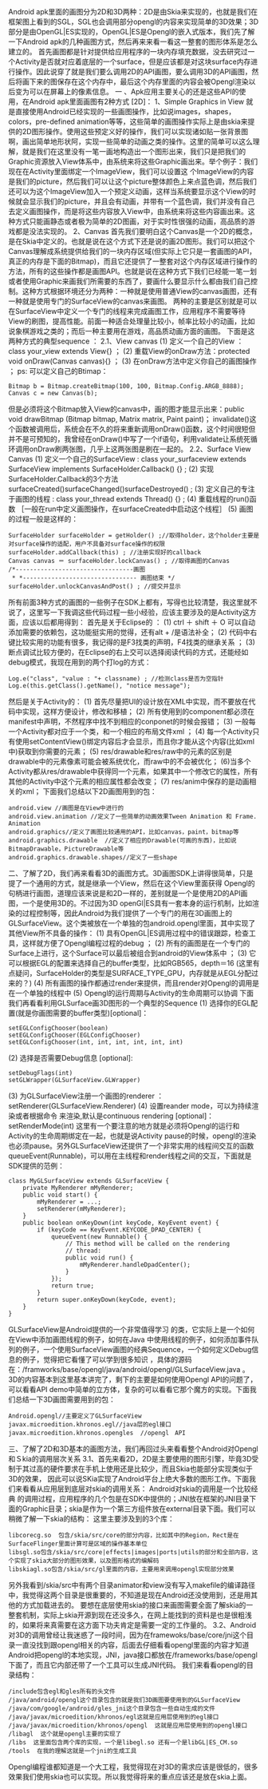 Android apk里面的画图分为2D和3D两种：2D是由Skia来实现的，也就是我们在框架图上看到的SGL，SGL也会调用部分opengl的内容来实现简单的3D效果；3D部分是由OpenGL|ES实现的，OpenGL|ES是Opengl的嵌入式版本，我们先了解一下Android apk的几种画图方式，然后再来来看一看这一整套的图形体系是怎么建立的。
首先画图都是针对提供给应用程序的一块内存填充数据，没去研究过一个Activity是否就对应着底层的一个surface，但是应该都是对这块surface内存进行操作。因此说穿了就是我们要么调用2D的API画图，要么调用3D的API画图，然后将画下来的图保存在这个内存中，最后这个内存里面的内容会被Opengl渲染以后变为可以在屏幕上的像素信息。
一 、Apk应用主要关心的还是这些API的使用，在Android apk里面画图有2种方式 [2D]：
1、Simple Graphics in View
就是直接使用Android已经实现的一些画图操作，比如说images，shapes，colors，pre-defined animation等等，这些简单的画图操作实际上是由skia来提供的2D图形操作。使用这些预定义好的操作，我们可以实现诸如贴一张背景图啊，画出简单地形状阿，实现一些简单的动画之类的操作。这里的简单可以这么理解，就是我们在这里没有一笔一画地构造出一个图形出来，我们只是把我们的Graphic资源放入View体系中，由系统来将这些Graphic画出来。举个例子：我们现在在Activity里面绑定一个ImageView，我们可以设置这 个ImageView的内容是我们的picture，然后我们可以让这个picture整体颜色上来点蓝色调，然后我们还可以为这个ImageView加入一个预定义动画，这样当系统要显示这个View的时候就会显示我们的picture，并且会有动画，并带有一个蓝色调，我们并没有自己去定义画图操作，而是将这些内容放入View中，由系统来将这些内容画出来。这种方式只能画静态或者极为简单的2D图画，对于实时性很强的动画，高品质的游戏都是没法实现的。
2、Canvas
首先我们要明白这个Canvas是一个2D的概念，是在Skia中定义的。也就是说在这个方式下还是说的画2D图形。我们可以把这个Canvas理解成系统提供给我们的一块内存区域(但实际上它只是一套画图的API，真正的内存是下面的Bitmap)，而且它还提供了一整套对这个内存区域进行操作的方法，所有的这些操作都是画图API。也就是说在这种方式下我们已经能一笔一划或者使用Graphic来画我们所需要的东西了，要画什么要显示什么都由我们自己控制。这种方式根据环境还分为两种：一种就是使用普通View的canvas画图，还有一种就是使用专门的SurfaceView的canvas来画图。 两种的主要是区别就是可以在SurfaceView中定义一个专门的线程来完成画图工作，应用程序不需要等待View的刷图，提高性能。前面一种适合处理量比较小，帧率比较小的动画，比如说象棋游戏之类的；而后一种主要用在游戏，高品质动画方面的画图。
下面是这两种方式的典型sequence ：
2.1、View canvas
(1)  定义一个自己的View ：class your_view extends View{}  ；
(2)  重载View的onDraw方法：protected void onDraw(Canvas canvas){} ；
(3)  在onDraw方法中定义你自己的画图操作 ；
ps: 可以定义自己的Btimap：
```  
Bitmap b = Bitmap.createBitmap(100, 100, Bitmap.Config.ARGB_8888);
Canvas c = new Canvas(b);
```
但是必须将这个Bitmap放入View的canvas中，画的图才能显示出来：public void drawBitmap (Bitmap bitmap, Matrix matrix, Paint paint)；
invalidate()这个函数被调用后，系统会在不久的将来重新调用onDraw()函数，这个时间很短但并不是可预知的，我曾经在onDraw()中写了一个if语句，利用validate让系统死循环调用onDraw刷两张图，几乎上这两张图是刷在一起的。
2.2、Surface View Canvas
(1)  定义一个自己的SurfaceView : class your_surfaceview extends SurfaceView  implements SurfaceHolder.Callback() {}  ;
(2)  实现SurfaceHolder.Callback的3个方法surfaceCreated()surfaceChanged()surfaceDestroyed() ;
(3)  定义自己的专注于画图的线程  : class your_thread extends Thread() {} ;
(4)  重载线程的run()函数  ［一般在run中定义画图操作，在surfaceCreated中启动这个线程］
(5)  画图的过程一般是这样的：
```  
SurfaceHolder surfaceHolder = getHolder() ;//取得holder，这个holder主要是对surface操作的适配，用户不具备对surface操作的权限
surfaceHolder.addCallback(this) ; //注册实现好的callback
Canvas canvas ＝ surfaceHolder.lockCanvas() ; //取得画图的Canvas
/*---------------------------------画图
 * *-------------------------------- 画图结束 */
surfaceHolder.unlockCanvasAndPost() ; //提交并显示
```
所有前面3种方式的画图的一些例子在SDK上都有，写得也比较清楚，我这里就不说了，这里写一下我调这些代码过程一些小经验，应该主要涉及的是Activity这方面，应该以后都用得到：
首先是关于Eclipse的 ：
(1) ctrl ＋ shift ＋ O 可以自动添加需要的依赖包，这功能挺实用的觉得，还有alt + /是语法补全；
(2) 代码中右键比较实用的功能有很多，我记得的是F3找类的声明，F4找类的继承关系 ；
(3) 断点调试比较方便的，在Eclipse的右上交可以选择阅读代码的方式，还能经如debug模式，我现在用到的两个打log的方式：
```  
Log.e("class", "value : "+ classname) ; //检测class是否为空指针
Log.e(this.getClass().getName(), "notice message");
```
然后是关于Activity的：
(1) 首先尽量把UI的设计放在XML中实现，而不要放在代码中实现，这样方便设计，修改和移植；
(2) 所有使用到的component都必须在manifest中声明，不然程序中找不到相应的conponet的时候会报错；
(3) 一般每一个Activity都对应于一个类，和一个相应的布局文件xml ；
(4) 每一个Activity只有使用setContentView()绑定内容后才会显示，而且你才能从这个内容(比如xml中)获取到你需要的元素；
(5) res/drawable和res/raw中的元素的区别是drawable中的元素像素可能会被系统优化，而raw中的不会被优化；
(6)当多个Activity都从res/drawable中获得同一个元素，如果其中一个修改它的属性，所有其他的Activity中这个元素的相应属性都会改变；
(7) res/anim中保存的是动画相关的xml；
下面我们总结以下2D画图用到的包：
```  
android.view //画图是在View中进行的
android.view.animation //定义了一些简单的动画效果Tween Animation 和 Frame. Animation
android.graphics//定义了画图比较通用的API，比如canvas，paint，bitmap等
android.graphics.drawable  //定义了相应的Drawable(可画的东西)，比如说BitmapDrawable，PictureDrawable等
android.graphics.drawable.shapes//定义了一些shape
```
二、了解了2D，我们再来看看3D的画图方式。3D画图SDK上讲得很简单，只是提了一个通用的方式，就是继承一个View，然后在这个View里面获得 Opengl的句柄进行画图，道理应该来说是和2D一样的，差别就是一个是使用2D的API画图，一个是使用3D的。不过因为3D openGl|ES具有一套本身的运行机制，比如渲染的过程控制等，因此Android为我们提供了一个专门的用在3D画图上的GLSurfaceView。这个类被放在一个单独的包android.opengl里面，其中实现了其他View所不具备的操作：
(1) 具有OpenGL|ES调用过程中的错误跟踪，检查工具，这样就方便了Opengl编程过程的debug ；
(2) 所有的画图是在一个专门的Surface上进行，这个Surface可以最后被组合到android的View体系中 ；
(3) 它可以根据EGL的配置来选择自己的buffer类型，比如RGB565，depth＝16
 (这里有点疑问，SurfaceHolder的类型是SURFACE_TYPE_GPU，内存就是从EGL分配过来的？)
(4) 所有画图的操作都通过render来提供，而且render对Opengl的调用是在一个单独的线程中
(5) Opengl的运行周期与Activity的生命周期可以协调
下面我们再看看利用GLSurface画3D图形的一个典型的Sequence
(1)  选择你的EGL配置(就是你画图需要的buffer类型)[optional]：
```  
setEGLConfigChooser(boolean)
setEGLConfigChooser(EGLConfigChooser) 
setEGLConfigChooser(int, int, int, int, int, int)
```
(2) 选择是否需要Debug信息 [optional]:
```  
setDebugFlags(int)
setGLWrapper(GLSurfaceView.GLWrapper)
```
(3) 为GLSurfaceView注册一个画图的renderer ： setRenderer(GLSurfaceView.Renderer)
(4) 设置reander mode，可以为持续渲染或者根据命令 来渲染,默认是continuous rendering [optional]： setRenderMode(int)
这里有一个要注意的地方就是必须将Opengl的运行和Activity的生命周期绑定在一起，也就是说Activity pause的时候，opengl的渲染也必须pause。另外GLSurfaceView还提供了一个非常实用的线程间交互的函数queueEvent(Runnable)，可以用在主线程和render线程之间的交互，下面就是SDK提供的范例：
```  
class MyGLSurfaceView extends GLSurfaceView {
	private MyRenderer mMyRenderer;
	public void start() {
		mMyRenderer = ...;
		setRenderer(mMyRenderer);
	}
	public boolean onKeyDown(int keyCode, KeyEvent event) {
		if (keyCode == KeyEvent.KEYCODE_DPAD_CENTER) {
			queueEvent(new Runnable() {
				// This method will be called on the rendering
				// thread:
				public void run() {
					mMyRenderer.handleDpadCenter();
				}
			});
			return true;
		}
		return super.onKeyDown(keyCode, event);
	}
}
```
GLSurfaceView是Android提供的一个非常值得学习 的类，它实际上是一个如何在View中添加画图线程的例子，如何在Java 中使用线程的例子，如何添加事件队列的例子，一个使用SurfaceView画图的经典Sequence，一个如何定义Debug信息的例子，觉得把它看懂了可以学到很多知识 ，具体的源码在：/framworks/base/opengl/java/android/opengl/GLSurfaceView.java 。
3D的内容基本到这里基本讲完了，剩下的主要是如何使用Opengl API的问题了，可以看看API demo中简单的立方体，复杂的可以看看它那个魔方的实现。下面我们总结一下3D画图需要用到的包：
```  
Android.opengl//主要定义了GLSurfaceView
javax.microedition.khronos.egl//java层的egl接口
javax.microedition.khronos.opengles  //opengl　API
```
三、了解了2D和3D基本的画图方法，我们再回过头来看看整个Android对Opengl和Ｓkia的调用层次关系
3.1、首先来看2D，2D是主要使用的图形引擎，毕竟3D受制于其过高的硬件要求在手机上使用还是比较少，而且Skia也能部分实现类似于3D的效果， 因此可以说SKia实现了Android平台上绝大多数的图形工作。下面我们来看看从应用层到底层对skia的调用关系： 
Android对skia的调用是一个比较经典 的调用过程，应用程序的几个包是在SDK中提供的；JNI放在框架的JNI目录下面的Graphic目录；skia是作为一个第三方组件放在external目录下面。我们可以稍微了解一下skia的结构： 
这里主要涉及到的3个库：
```  
libcorecg.so  包含/skia/src/core的部分内容，比如其中的Region，Rect是在SurfaceFlinger里面计算可是区域的操作基本单位
libsgl.so包含/skia/src/core|effects|images|ports|utils的部分和全部内容，这个实现了skia大部分的图形效果，以及图形格式的编解码
libskiagl.so包含/skia/src/gl里面的内容，主要用来调用opengl实现部分效果
```
另外我看到/skia/src中有两个目录animator和view没有写入makefile的编译路径中，我觉得这两个目录是很重要的，不知道是现在Android还没使用到，还是用其他的方式加载进去的。
要想在底层使用skia的接口来画图需要全面了解skia的一整套机制，实际上skia开源到现在还没多久，在网上能找到的资料是也是很粗浅的，如果将来真需要在这方面下功夫肯定是需要一定的工作量的。
3.2、Android对3D的调用曾经让我迷惑了一段时间，因为在framewoks/base/core/jni这个目录一直没找到跟opengl相关的内容，后面去仔细看看opengl里面的内容才知道Android把opengl的本地实现，JNI，java接口都放在/frameworks/base/opengl下面了，而且它内部还带了一个工具可以生成JNI代码。
我们来看看opengl的目录结构：
```  
/include包含egl和gles所有的头文件 
/java/android/opengl这个目录包含的就是我们3D画图要使用到的GLSurfaceView
/java/com/google/android/gles_jni这个目录包含一些自动生成的文件
/java/javax/microedition/khronos/egl这就是应用层使用到的egl接口
/java/javax/microedition/khronos/opengl  这就是应用层使用到的opengl接口
/libagl  这个就是opengl主要的实现了
/libs  这里面包含两个库的实现，一个是libegl.so 还有一个是libGL|ES_CM.so
/tools  在我的理解这就是一个jni的生成工具
```
Opengl编程谁都知道是一个大工程，我觉得现在对3D的需求应该是很低的，很多效果我们使用skia也可以实现。所以我觉得将来的重点应该还是放在skia上面。